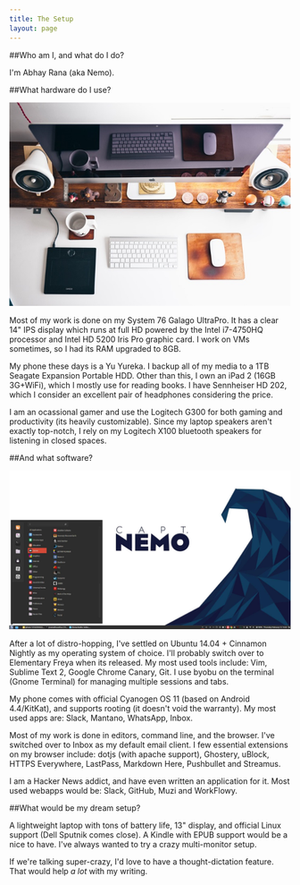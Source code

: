 ```yaml
---
title: The Setup
layout: page
---
```


##Who am I, and what do I do?

I'm Abhay Rana (aka Nemo).

##What hardware do I use?

![Note: Not my setup](/img/desktop-stock.jpg)

Most of my work is done on my System 76 Galago UltraPro. It has a clear 14" IPS display which runs at full HD powered by the Intel i7-4750HQ processor and Intel HD 5200 Iris Pro graphic card. I work on VMs sometimes, so I had its RAM upgraded to 8GB.

My phone these days is a Yu Yureka. I backup all of my media to a 1TB Seagate Expansion Portable HDD. Other than this, I own an iPad 2 (16GB 3G+WiFi), which I mostly use for reading books. I have Sennheiser HD 202, which I consider an excellent pair of headphones considering the price.

I am an ocassional gamer and use the Logitech G300 for both gaming and productivity (its heavily customizable). Since my laptop speakers aren't exactly top-notch, I rely on my Logitech X100 bluetooth speakers for listening in closed spaces.

##And what software?

![This is my desktop](/img/wallpaper.jpg)

After a lot of distro-hopping, I've settled on Ubuntu 14.04 + Cinnamon Nightly as my operating system of choice. I'll probably switch over to Elementary Freya when its released. My most used tools include: Vim, Sublime Text 2, Google Chrome Canary, Git. I use byobu on the terminal (Gnome Terminal) for managing multiple sessions and tabs.

My phone comes with official Cyanogen OS 11 (based on Android 4.4/KitKat), and supports rooting (it doesn't void the warranty). My most used apps are: Slack, Mantano, WhatsApp, Inbox.

Most of my work is done in editors, command line, and the browser. I've switched over to Inbox as my default email client. I few essential extensions on my browser include: dotjs (with apache support), Ghostery, uBlock, HTTPS Everywhere, LastPass, Markdown Here, Pushbullet and Streamus.

I am a Hacker News addict, and have even written an application for it. Most used webapps would be: Slack, GitHub, Muzi and WorkFlowy.

##What would be my dream setup?

A lightweight laptop with tons of battery life, 13" display, and official Linux support (Dell Sputnik comes close). A Kindle with EPUB support would be a nice to have. I've always wanted to try a crazy multi-monitor setup.

If we're talking super-crazy, I'd love to have a thought-dictation feature. That would help _a lot_ with my writing.